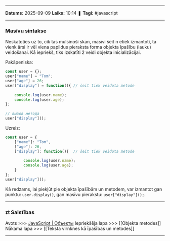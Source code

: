 ___

**Datums:** 2025-09-09
**Laiks:** 10:14
❚ **Tagi:** #javascript 

---
### Masīvu sintakse

Neskatoties uz to, cik tas mulsinoši skan, masīvi šeit n etiek izmantoti, tā vienk ārsi ir vēl viena papildus pieraksta forma objekta īpašību (lauku) veidošanai. Kā iepriekš, tiks izskatīti 2 veidi objekta inicializācijai.

Pakāpeniska:

```js
const user = {};
user["name"] = "Tom";
user["age"] = 26;
user["display"] = function(){ // šeit tiek veidota metode
     
    console.log(user.name);
    console.log(user.age);
};
 
// вызов метода
user["display"]();
```

Uzreiz:

```js
const user = {
    ["name"]: "Tom",
    ["age"]: 26,
    ["display"]: function(){  // šeit tiek veidota metode
      
        console.log(user.name);
        console.log(user.age);
    }
};
user["display"]();
```

Kā redzams, lai piekļūt pie objekta īpašībām un metodem, var izmantot gan punktu: `user.display()`, gan masīvu pierakstu: `user["display"]();`.

---
### ⇄ Saistības

Avots >>> [JavaScript \| Объекты](https://metanit.com/web/javascript/4.1.php)
Iepriekšēja lapa >>> [[Objekta metodes]]
Nākama lapa >>> [[Teksta virnknes kā īpašības un metodes]]

---